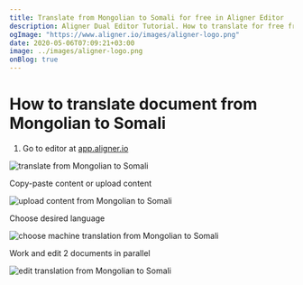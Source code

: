 ```yaml
---
title: Translate from Mongolian to Somali for free in Aligner Editor
description: Aligner Dual Editor Tutorial. How to translate for free from Mongolian to Somali. Aligner is multilingual document management platform. 
ogImage: "https://www.aligner.io/images/aligner-logo.png"
date: 2020-05-06T07:09:21+03:00
image: ../images/aligner-logo.png
onBlog: true
---
```


# How to translate document from Mongolian to Somali

1. Go to editor at [app.aligner.io](https://app.aligner.io "Aligner App web page")

![translate from Mongolian to Somali](../aligner-blank-editor.png "translate from Mongolian to Somali")

Copy-paste content or upload content

![upload content from Mongolian to Somali](../aligner-uploaded-document.png "upload content from Mongolian to Somali")

Choose desired language

![choose machine translation from Mongolian to Somali](../aligner-language-dropdown.png "choose machine translation from Mongolian to Somali")

Work and edit 2 documents in parallel

![edit translation from Mongolian to Somali](../aligner-double-sitded-editor.png "edit translation from Mongolian to Somali")

